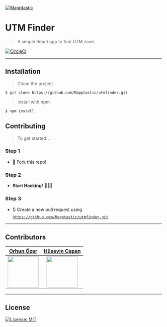 <a href="https://github.com/Mapptastic/"><img src="https://avatars2.githubusercontent.com/u/58233055?s=200&v=4" title="Mapptastic" alt="Mapptastic"></a>

# UTM Finder

> A simple React app to find UTM zone.

[![CircleCI](https://circleci.com/gh/Mapptastic/utmfinder/tree/master.svg?style=svg)](https://circleci.com/gh/Mapptastic/utmfinder/tree/master)


---

## Installation

> Clone the project 
```shell
$ git clone https://github.com/Mapptastic/utmfinder.git
```

> Install with npm
```shell
$ npm install
```
## Contributing

> To get started...

### Step 1

- 🍴 Fork this repo!

### Step 2

- **Start Hacking!** 🔨🔨🔨

### Step 3

- 🔃 Create a new pull request using <a href="https://github.com/Mapptastic/utmfinder.git" target="_blank">`https://github.com/Mapptastic/utmfinder.git`</a>

---

## Contributors

| <a href="https://github.com/zhunor" target="_blank">**Orhun Özer**</a> | <a href="https://github.com/capan" target="_blank">**Hüseyin Çapan**</a> |
| :---: |:---:|
| <img src="https://avatars0.githubusercontent.com/u/812622?s=460&v=4" width="100" height="100" />   | <img src="https://avatars0.githubusercontent.com/u/7265736?s=460&v=4" width="100" height="100" /> |  

---

## License

[![License: MIT](https://img.shields.io/badge/License-MIT-yellow.svg)](https://opensource.org/licenses/MIT)


